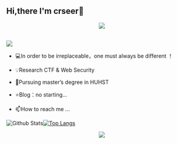 ## Hi,there I'm crseer👋
<!-- 敲代码的图片 -->
<div align="center" ><img order-radius="100px" src="https://cdn.jsdelivr.net/gh/sun0225SUN/photos/images/202108300019556.gif"/></div>
<br>

![](https://img.shields.io/badge/-python-purple?logo=Python)

- 💻In order to be irreplaceable，one must always be different ！

- 💡Research  CTF & Web Security

- 🌱Pursuing master’s degree in HUHST

- ⭐️Blog：no starting...

- 📫How to reach me ...

![Github Stats](https://github-readme-stats.vercel.app/api?username=crseer&show_icons=true&theme=gruvbox_light&count_private=true&bg_color=DEG,C2FFD8,465EFB)[![Top Langs](https://github-readme-stats.vercel.app/api/top-langs?username=crseer&layout=compact)](https://github.com/crseer)

<div align="center" ><img order-radius="100px" src="https://count.getloli.com/get/@crseer?theme=rule34"/></div>
<br>
